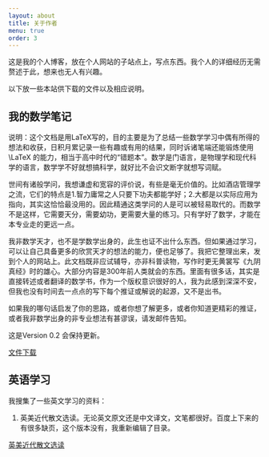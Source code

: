 ```yaml
---
layout: about
title: 关于作者
menu: true
order: 3
---
```


这是我的个人博客，放在个人网站的子站点上，写点东西。我个人的详细经历无需赘述于此，想来也无人有兴趣。

以下放一些本站供下载的文件以及相应说明。

## 我的数学笔记

说明：这个文档是用LaTeX写的，目的主要是为了总结一些数学学习中偶有所得的想法和收获，日积月累记录一些有趣或有用的结果，同时诉诸笔端还能锻炼使用\LaTeX 的能力，相当于高中时代的“错题本”。数学是门语言，是物理学和现代科学的语言，数学学不好就想搞科学，就好比不会识文断字就想写词赋。

世间有诸般学问，我想谦虚和宽容的评价说，有些是毫无价值的。比如酒店管理学之流，它们的特点是1.智力庸常之人只要下功夫都能学好；2.大都是以实际应用为指向，其实这恰恰最没用的。因此精通这类学问的人是可以被轻易取代的。而数学不是这样，它需要天分，需要幼功，更需要大量的练习。只有学好了数学，才能在本专业走的更远一点。

我非数学天才，也不是学数学出身的，此生也证不出什么东西。但如果通过学习，可以让自己具备更多的欣赏天才的想法的能力，便也足够了。我把它整理出来，发到个人的网站上。此文档既非应试辅导，亦非科普读物，写作时更无黄裳写《九阴真经》时的雄心。大部分内容是300年前人类就会的东西。里面有很多话，其实是直接转述或者翻译的数学书，作为一个版权意识很好的人，我为此感到深深不安，但我也没有时间去一点点的写下每个推证或解说的起源，又不是出书。

如果我的哪句话启发了你的思路，或者你想了解更多，或者你知道更精彩的推证，或者我非数学出身的非专业想法有甚谬误，请发邮件告知。

这是Version 0.2 会保持更新。

[文件下载](http://yangxin.us/resource/math_notes.pdf)

## 英语学习

我搜集了一些英文学习的资料：

1. 英美近代散文选读。无论英文原文还是中文译文，文笔都很好。百度上下来的有很多缺页，这个版本没有，我重新编辑了目录。

[英美近代散文选读](http://yangxin.us/resource/Readings_In_English_Prose.pdf)